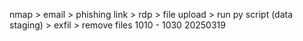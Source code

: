 nmap > email > phishing link > rdp > file upload > run py script (data staging) > exfil > remove files
1010 - 1030 20250319
